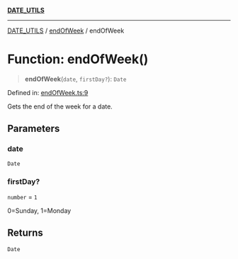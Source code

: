 [**DATE_UTILS**](../../README.md)

***

[DATE_UTILS](../../README.md) / [endOfWeek](../README.md) / endOfWeek

# Function: endOfWeek()

> **endOfWeek**(`date`, `firstDay?`): `Date`

Defined in: [endOfWeek.ts:9](https://github.com/dailker/everyutil/blob/8aea75a123d1c8f9816646c45d1769cd1efa4eac/src/date/endOfWeek.ts#L9)

Gets the end of the week for a date.

## Parameters

### date

`Date`

### firstDay?

`number` = `1`

0=Sunday, 1=Monday

## Returns

`Date`
